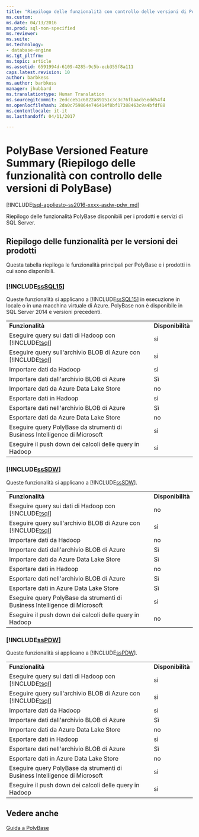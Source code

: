 ```yaml
---
title: "Riepilogo delle funzionalità con controllo delle versioni di PolyBase | Microsoft Docs"
ms.custom: 
ms.date: 04/13/2016
ms.prod: sql-non-specified
ms.reviewer: 
ms.suite: 
ms.technology:
- database-engine
ms.tgt_pltfrm: 
ms.topic: article
ms.assetid: 6591994d-6109-4285-9c5b-ecb355f8a111
caps.latest.revision: 10
author: barbkess
ms.author: barbkess
manager: jhubbard
ms.translationtype: Human Translation
ms.sourcegitcommit: 2edcce51c6822a89151c3c3c76fbaacb5edd54f4
ms.openlocfilehash: 2da0c759864e746414f8bf17388463c9a4bfdf88
ms.contentlocale: it-it
ms.lasthandoff: 04/11/2017

---
```

# <a name="polybase-versioned-feature-summary"></a>PolyBase Versioned Feature Summary (Riepilogo delle funzionalità con controllo delle versioni di PolyBase)
[!INCLUDE[tsql-appliesto-ss2016-xxxx-asdw-pdw_md](../../includes/tsql-appliesto-ss2016-xxxx-asdw-pdw-md.md)]

  Riepilogo delle funzionalità PolyBase disponibili per i prodotti e servizi di SQL Server.  
  
## <a name="feature-summary-for-product-releases"></a>Riepilogo delle funzionalità per le versioni dei prodotti  
 Questa tabella riepiloga le funzionalità principali per PolyBase e i prodotti in cui sono disponibili.  
  
### [!INCLUDE[ssSQL15](../../includes/sssql15-md.md)]  
 Queste funzionalità si applicano a [!INCLUDE[ssSQL15](../../includes/sssql15-md.md)] in esecuzione in locale o in una macchina virtuale di Azure.  PolyBase non è disponibile in SQL Server 2014 e versioni precedenti.  
  
|||  
|-|-|  
|**Funzionalità**|**Disponibilità**|  
|Eseguire query sui dati di Hadoop con [!INCLUDE[tsql](../../includes/tsql-md.md)]|sì|  
|Eseguire query sull'archivio BLOB di Azure con [!INCLUDE[tsql](../../includes/tsql-md.md)]|sì|  
|Importare dati da Hadoop|sì|  
|Importare dati dall'archivio BLOB di Azure|Sì| 
|Importare dati da Azure Data Lake Store|no|   
|Esportare dati in Hadoop|sì|  
|Esportare dati nell'archivio BLOB di Azure|Sì|  
|Esportare dati da Azure Data Lake Store|no|
|Eseguire query PolyBase da strumenti di Business Intelligence di Microsoft|sì|  
|Eseguire il push down dei calcoli delle query in Hadoop|sì|  
  
### [!INCLUDE[ssSDW](../../includes/sssdw-md.md)]  
 Queste funzionalità si applicano a [!INCLUDE[ssSDW](../../includes/sssdw-md.md)].  
  
|||  
|-|-|  
|**Funzionalità**|**Disponibilità**|  
|Eseguire query sui dati di Hadoop con [!INCLUDE[tsql](../../includes/tsql-md.md)]|no|  
|Eseguire query sull'archivio BLOB di Azure con [!INCLUDE[tsql](../../includes/tsql-md.md)]|sì|  
|Importare dati da Hadoop|no|  
|Importare dati dall'archivio BLOB di Azure|Sì|
|Importare dati da Azure Data Lake Store|Sì|     
|Esportare dati in Hadoop|no|  
|Esportare dati nell'archivio BLOB di Azure|Sì|  
|Esportare dati in Azure Data Lake Store|Sì|
|Eseguire query PolyBase da strumenti di Business Intelligence di Microsoft|sì|  
|Eseguire il push down dei calcoli delle query in Hadoop|no|  
  
### [!INCLUDE[ssPDW](../../includes/sspdw-md.md)]  
 Queste funzionalità si applicano a [!INCLUDE[ssPDW](../../includes/sspdw-md.md)].  
  
|||  
|-|-|  
|**Funzionalità**|**Disponibilità**|  
|Eseguire query sui dati di Hadoop con [!INCLUDE[tsql](../../includes/tsql-md.md)]|sì|  
|Eseguire query sull'archivio BLOB di Azure con [!INCLUDE[tsql](../../includes/tsql-md.md)]|sì|  
|Importare dati da Hadoop|sì|  
|Importare dati dall'archivio BLOB di Azure|Sì|  
|Importare dati da Azure Data Lake Store|no|   
|Esportare dati in Hadoop|sì|  
|Esportare dati nell'archivio BLOB di Azure|Sì|  
|Esportare dati in Azure Data Lake Store|no|
|Eseguire query PolyBase da strumenti di Business Intelligence di Microsoft|sì|  
|Eseguire il push down dei calcoli delle query in Hadoop|sì|  
  
## <a name="see-also"></a>Vedere anche  
 [Guida a PolyBase](../../relational-databases/polybase/polybase-guide.md)  
  
  

